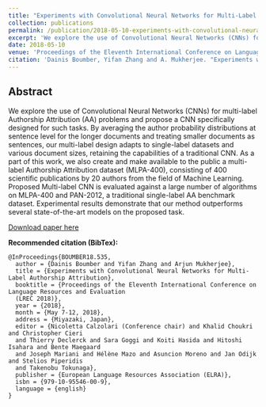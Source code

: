 ```yaml
---
title: "Experiments with Convolutional Neural Networks for Multi-Label Authorship Attribution"
collection: publications
permalink: /publication/2018-05-10-experiments-with-convolutional-neural-networks-for-authorship-attribution
excerpt: 'We explore the use of Convolutional Neural Networks (CNNs) for multi-label Authorship Attribution (AA) problems and propose a CNN specifically designed for such tasks.'
date: 2018-05-10
venue: 'Proceedings of the Eleventh International Conference on Language Resources and Evaluation (LREC 2018)'
citation: 'Dainis Boumber, Yifan Zhang and A. Mukherjee. "Experiments with convolutional neural networks for multi-label authorship attribution." Proceedings of the Eleventh International Conference on Language Resources and Evaluation (LREC 2018), Paris, France, 2018. European Language Resources Association (ELRA).'
---
```


Abstract
---
We explore the use of Convolutional Neural Networks (CNNs) for multi-label Authorship Attribution (AA) problems and propose a CNN specifically designed for such tasks. By averaging the author probability distributions at sentence level for the longer documents and treating smaller documents as sentences, our multi-label design adapts to single-label datasets and various document sizes, retaining the capabilities of a traditional CNN. As a part of this work, we also create and make available to the public a multi-label Authorship Attribution dataset (MLPA-400), consisting of 400 scientific publications by 20 authors from the field of Machine Learning. Proposed Multi-label CNN is evaluated against a large number of algorithms on MLPA-400 and PAN-2012, a traditional single-label AA benchmark dataset. Experimental results demonstrate that our method outperforms several state-of-the-art models on the proposed task.

[Download paper here](https://github.com/dainis-boumber/dainis-boumber.github.io/blob/master/files/boumber-535.pdf)

**Recommended citation (BibTex):**
```
@InProceedings{BOUMBER18.535,  
  author = {Dainis Boumber and Yifan Zhang and Arjun Mukherjee},  
  title = {Experiments with Convolutional Neural Networks for Multi-Label Authorship Attribution},  
  booktitle = {Proceedings of the Eleventh International Conference on Language Resources and Evaluation
  (LREC 2018)},  
  year = {2018},  
  month = {May 7-12, 2018},  
  address = {Miyazaki, Japan},  
  editor = {Nicoletta Calzolari (Conference chair) and Khalid Choukri and Christopher Cieri 
  and Thierry Declerck and Sara Goggi and Koiti Hasida and Hitoshi Isahara and Bente Maegaard 
  and Joseph Mariani and Hélène Mazo and Asuncion Moreno and Jan Odijk and Stelios Piperidis 
  and Takenobu Tokunaga},  
  publisher = {European Language Resources Association (ELRA)},  
  isbn = {979-10-95546-00-9},  
  language = {english}  
} 
```

